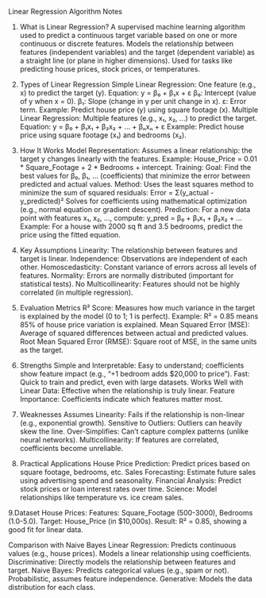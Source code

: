 Linear Regression Algorithm Notes
1. What is Linear Regression?
A supervised machine learning algorithm used to predict a continuous target variable based on one or more continuous or discrete features.
Models the relationship between features (independent variables) and the target (dependent variable) as a straight line (or plane in higher dimensions).
Used for tasks like predicting house prices, stock prices, or temperatures.

2. Types of Linear Regression
Simple Linear Regression:
One feature (e.g., x) to predict the target (y).
Equation: y = β₀ + β₁x + ε
β₀: Intercept (value of y when x = 0).
β₁: Slope (change in y per unit change in x).
ε: Error term.
Example: Predict house price (y) using square footage (x).
Multiple Linear Regression:
Multiple features (e.g., x₁, x₂, ...) to predict the target.
Equation: y = β₀ + β₁x₁ + β₂x₂ + ... + βₙxₙ + ε
Example: Predict house price using square footage (x₁) and bedrooms (x₂).

3. How It Works
Model Representation:
Assumes a linear relationship: the target y changes linearly with the features.
Example: House_Price = 0.01 * Square_Footage + 2 * Bedrooms + intercept.
Training:
Goal: Find the best values for β₀, β₁, ... (coefficients) that minimize the error between predicted and actual values.
Method: Uses the least squares method to minimize the sum of squared residuals:
Error = Σ(y_actual - y_predicted)²
Solves for coefficients using mathematical optimization (e.g., normal equation or gradient descent).
Prediction:
For a new data point with features x₁, x₂, ..., compute:
y_pred = β₀ + β₁x₁ + β₂x₂ + ...
Example: For a house with 2000 sq ft and 3.5 bedrooms, predict the price using the fitted equation.

4. Key Assumptions
Linearity: The relationship between features and target is linear.
Independence: Observations are independent of each other.
Homoscedasticity: Constant variance of errors across all levels of features.
Normality: Errors are normally distributed (important for statistical tests).
No Multicollinearity: Features should not be highly correlated (in multiple regression).

5. Evaluation Metrics
R² Score: Measures how much variance in the target is explained by the model (0 to 1; 1 is perfect).
Example: R² = 0.85 means 85% of house price variation is explained.
Mean Squared Error (MSE): Average of squared differences between actual and predicted values.
Root Mean Squared Error (RMSE): Square root of MSE, in the same units as the target.

6. Strengths
Simple and Interpretable: Easy to understand; coefficients show feature impact (e.g., “+1 bedroom adds $20,000 to price”).
Fast: Quick to train and predict, even with large datasets.
Works Well with Linear Data: Effective when the relationship is truly linear.
Feature Importance: Coefficients indicate which features matter most.

7. Weaknesses
Assumes Linearity: Fails if the relationship is non-linear (e.g., exponential growth).
Sensitive to Outliers: Outliers can heavily skew the line.
Over-Simplifies: Can’t capture complex patterns (unlike neural networks).
Multicollinearity: If features are correlated, coefficients become unreliable.

8. Practical Applications
House Price Prediction: Predict prices based on square footage, bedrooms, etc.
Sales Forecasting: Estimate future sales using advertising spend and seasonality.
Financial Analysis: Predict stock prices or loan interest rates over time.
Science: Model relationships like temperature vs. ice cream sales.

9.Dataset
House Prices:
Features: Square_Footage (500-3000), Bedrooms (1.0-5.0).
Target: House_Price (in $10,000s).
Result: R² = 0.85, showing a good fit for linear data.

Comparison with Naive Bayes
Linear Regression:
Predicts continuous values (e.g., house prices).
Models a linear relationship using coefficients.
Discriminative: Directly models the relationship between features and target.
Naive Bayes:
Predicts categorical values (e.g., spam or not).
Probabilistic, assumes feature independence.
Generative: Models the data distribution for each class.